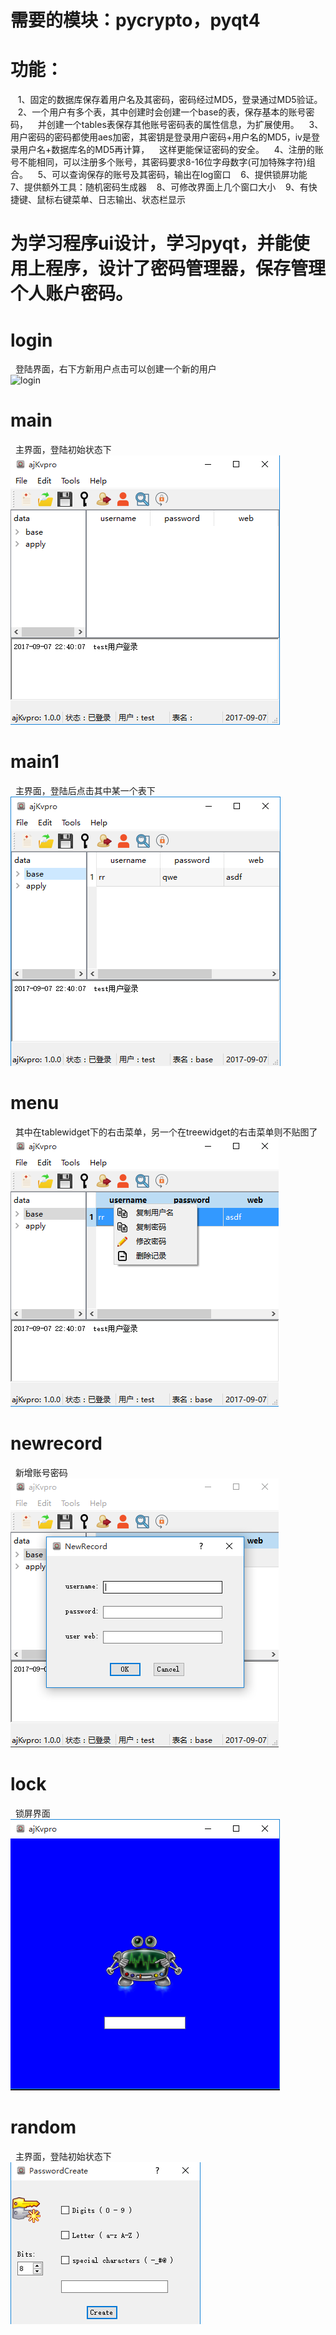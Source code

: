 ﻿# 需要的模块：pycrypto，pyqt4

# 功能：
&nbsp;&nbsp;    1、固定的数据库保存着用户名及其密码，密码经过MD5，登录通过MD5验证。
&nbsp;&nbsp;    2、一个用户有多个表，其中创建时会创建一个base的表，保存基本的账号密码，
&nbsp;&nbsp;      并创建一个tables表保存其他账号密码表的属性信息，为扩展使用。
&nbsp;&nbsp;    3、用户密码的密码都使用aes加密，其密钥是登录用户密码+用户名的MD5，iv是登录用户名+数据库名的MD5再计算，
&nbsp;&nbsp;      这样更能保证密码的安全。
&nbsp;&nbsp;    4、注册的账号不能相同，可以注册多个账号，其密码要求8-16位字母数字(可加特殊字符)组合。
&nbsp;&nbsp;    5、可以查询保存的账号及其密码，输出在log窗口
&nbsp;&nbsp;    6、提供锁屏功能
&nbsp;&nbsp;    7、提供额外工具：随机密码生成器
&nbsp;&nbsp;    8、可修改界面上几个窗口大小
&nbsp;&nbsp;    9、有快捷键、鼠标右键菜单、日志输出、状态栏显示

# 为学习程序ui设计，学习pyqt，并能使用上程序，设计了密码管理器，保存管理个人账户密码。

# login
&nbsp;&nbsp;登陆界面，右下方新用户点击可以创建一个新的用户<br>
![login](https://github.com/Ge105OT/blob/master/exeimg/login.png?raw=true)

# main
&nbsp;&nbsp;主界面，登陆初始状态下<br>
![main](https://github.com/Ge105OT/ajKvpro/blob/master/exeimg/main.png?raw=true)

# main1
&nbsp;&nbsp;主界面，登陆后点击其中某一个表下<br>
![main1](https://github.com/Ge105OT/ajKvpro/blob/master/exeimg/main1.png?raw=true)

# menu
&nbsp;&nbsp;其中在tablewidget下的右击菜单，另一个在treewidget的右击菜单则不贴图了<br>
![menu](https://github.com/Ge105OT/ajKvpro/blob/master/exeimg/menu.png?raw=true)

# newrecord
&nbsp;&nbsp;新增账号密码<br>
![newrecord](https://github.com/Ge105OT/ajKvpro/blob/master/exeimg/newrecord.png?raw=true)

# lock
&nbsp;&nbsp;锁屏界面<br>
![lock](https://github.com/Ge105OT/ajKvpro/blob/master/exeimg/lock.png?raw=true)

# random
&nbsp;&nbsp;主界面，登陆初始状态下<br>
![random](https://github.com/Ge105OT/ajKvpro/blob/master/exeimg/random.png?raw=true)
